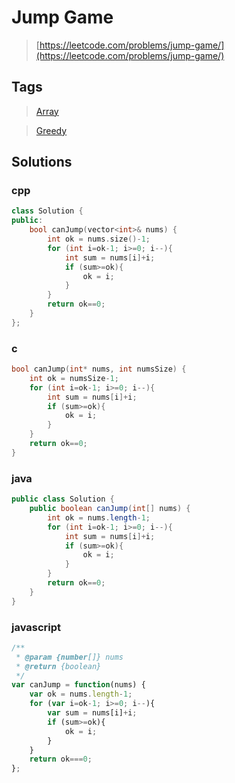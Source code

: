 # Jump Game

> [https://leetcode.com/problems/jump-game/](https://leetcode.com/problems/jump-game/)

## Tags

> [Array](../tags/Array.md)

> [Greedy](../tags/Greedy.md)

## Solutions

### cpp

```cpp
class Solution {
public:
    bool canJump(vector<int>& nums) {
        int ok = nums.size()-1;
        for (int i=ok-1; i>=0; i--){
            int sum = nums[i]+i;
            if (sum>=ok){
                ok = i;
            }
        }
        return ok==0;
    }
};
```

### c

```c
bool canJump(int* nums, int numsSize) {
    int ok = numsSize-1;
    for (int i=ok-1; i>=0; i--){
        int sum = nums[i]+i;
        if (sum>=ok){
            ok = i;
        }
    }
    return ok==0;
}
```

### java

```java
public class Solution {
    public boolean canJump(int[] nums) {
        int ok = nums.length-1;
        for (int i=ok-1; i>=0; i--){
            int sum = nums[i]+i;
            if (sum>=ok){
                ok = i;
            }
        }
        return ok==0;
    }
}
```

### javascript

```javascript
/**
 * @param {number[]} nums
 * @return {boolean}
 */
var canJump = function(nums) {
    var ok = nums.length-1;
    for (var i=ok-1; i>=0; i--){
        var sum = nums[i]+i;
        if (sum>=ok){
            ok = i;
        }
    }
    return ok===0;
};
```